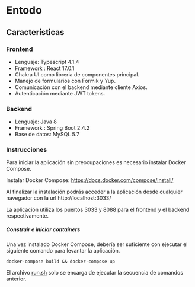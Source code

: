 # Entodo

## Características

### Frontend
- Lenguaje: Typescript 4.1.4
- Framework : React 17.0.1
- Chakra UI como libreria de componentes principal.
- Manejo de formularios con Formik y Yup.
- Comunicación con el backend mediante cliente Axios.
- Autenticación mediante JWT tokens.

### Backend
- Lenguaje: Java 8
- Framework : Spring Boot 2.4.2
- Base de datos: MySQL 5.7

### Instrucciones
Para iniciar la aplicación sin preocupaciones es necesario instalar Docker Compose.

Instalar Docker Compose: https://docs.docker.com/compose/install/

Al finalizar la instalación podrás acceder a la aplicación desde cualquier navegador con la url  http://localhost:3033/ 

La aplicación utiliza los puertos 3033 y 8088 para el frontend y el backend respectivamente.

#####  Construir e iniciar containers
Una vez instalado Docker Compose, debería ser suficiente con ejecutar el siguiente comando para levantar la aplicación.

`docker-compose build && docker-compose up`

El archivo [run.sh](https://github.com/leandrosve/entodo/blob/develop/run.sh "run.sh") solo se encarga de ejecutar la secuencia de comandos anterior.

